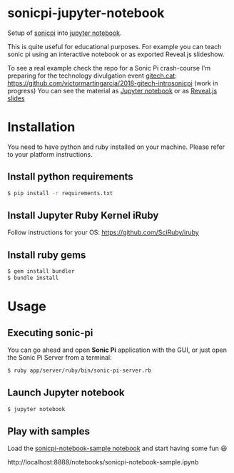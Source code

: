# sonicpi-jupyter-notebook
Setup of [sonicpi](http://sonic-pi.net/) into [jupyter notebook](http://jupyter.org/). 

This is quite useful for educational purposes. For example you can teach sonic pi  using an interactive notebook or as exported Reveal.js slideshow.

To see a real example check the repo for a Sonic Pi crash-course I'm preparing for the technology divulgation event [gitech.cat](http://gitech.cat/): https://github.com/victormartingarcia/2018-gitech-introsonicpi (work in progress) You can see the material as [Jupyter notebook](http://nbviewer.ipython.org/github/victormartingarcia/2018-sonicpi-intropandas/blob/master/sonicpi_introduction.ipynb) or as [Reveal.js slides](http://nbviewer.ipython.org/format/slides/github/victormartingarcia/2018-gitech-introsonicpi/blob/master/sonicpi_introduction.ipynb#/) 

# Installation

You need to have python and ruby installed on your machine. Please refer to your platform instructions. 

## Install python requirements

```bash
$ pip install -r requirements.txt
```
## Install Jupyter Ruby Kernel iRuby

Follow instructions for your OS: https://github.com/SciRuby/iruby

## Install ruby gems

```bash
$ gem install bundler
$ bundle install
```


# Usage

## Executing sonic-pi

You can go ahead and open __Sonic Pi__ application with the GUI, or just open the Sonic Pi Server from a terminal:

```bash
$ ruby app/server/ruby/bin/sonic-pi-server.rb
```

## Launch Jupyter notebook

```bash
$ jupyter notebook
```

## Play with samples

Load the [sonicpi-notebook-sample notebook](sonicpi-notebook-sample.ipynb) and start having some fun 😆

http://localhost:8888/notebooks/sonicpi-notebook-sample.ipynb

